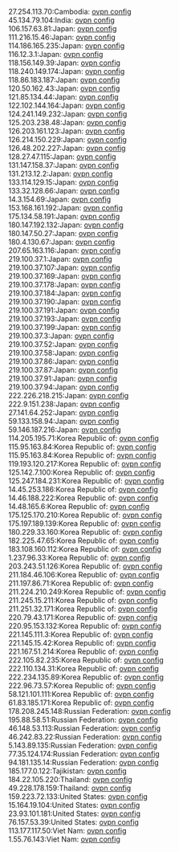 27.254.113.70:Cambodia: [ovpn config](vpn/27_254_113_70.ovpn)  
45.134.79.104:India: [ovpn config](vpn/45_134_79_104.ovpn)  
106.157.63.81:Japan: [ovpn config](vpn/106_157_63_81.ovpn)  
111.216.15.46:Japan: [ovpn config](vpn/111_216_15_46.ovpn)  
114.186.165.235:Japan: [ovpn config](vpn/114_186_165_235.ovpn)  
116.12.3.1:Japan: [ovpn config](vpn/116_12_3_1.ovpn)  
118.156.149.39:Japan: [ovpn config](vpn/118_156_149_39.ovpn)  
118.240.149.174:Japan: [ovpn config](vpn/118_240_149_174.ovpn)  
118.86.183.187:Japan: [ovpn config](vpn/118_86_183_187.ovpn)  
120.50.162.43:Japan: [ovpn config](vpn/120_50_162_43.ovpn)  
121.85.134.44:Japan: [ovpn config](vpn/121_85_134_44.ovpn)  
122.102.144.164:Japan: [ovpn config](vpn/122_102_144_164.ovpn)  
124.241.149.232:Japan: [ovpn config](vpn/124_241_149_232.ovpn)  
125.203.238.48:Japan: [ovpn config](vpn/125_203_238_48.ovpn)  
126.203.161.123:Japan: [ovpn config](vpn/126_203_161_123.ovpn)  
126.214.150.229:Japan: [ovpn config](vpn/126_214_150_229.ovpn)  
126.48.202.227:Japan: [ovpn config](vpn/126_48_202_227.ovpn)  
128.27.47.115:Japan: [ovpn config](vpn/128_27_47_115.ovpn)  
131.147.158.37:Japan: [ovpn config](vpn/131_147_158_37.ovpn)  
131.213.12.2:Japan: [ovpn config](vpn/131_213_12_2.ovpn)  
133.114.129.15:Japan: [ovpn config](vpn/133_114_129_15.ovpn)  
133.32.128.66:Japan: [ovpn config](vpn/133_32_128_66.ovpn)  
14.3.154.69:Japan: [ovpn config](vpn/14_3_154_69.ovpn)  
153.168.161.192:Japan: [ovpn config](vpn/153_168_161_192.ovpn)  
175.134.58.191:Japan: [ovpn config](vpn/175_134_58_191.ovpn)  
180.147.192.132:Japan: [ovpn config](vpn/180_147_192_132.ovpn)  
180.147.50.27:Japan: [ovpn config](vpn/180_147_50_27.ovpn)  
180.4.130.67:Japan: [ovpn config](vpn/180_4_130_67.ovpn)  
207.65.163.116:Japan: [ovpn config](vpn/207_65_163_116.ovpn)  
219.100.37.1:Japan: [ovpn config](vpn/219_100_37_1.ovpn)  
219.100.37.107:Japan: [ovpn config](vpn/219_100_37_107.ovpn)  
219.100.37.169:Japan: [ovpn config](vpn/219_100_37_169.ovpn)  
219.100.37.178:Japan: [ovpn config](vpn/219_100_37_178.ovpn)  
219.100.37.184:Japan: [ovpn config](vpn/219_100_37_184.ovpn)  
219.100.37.190:Japan: [ovpn config](vpn/219_100_37_190.ovpn)  
219.100.37.191:Japan: [ovpn config](vpn/219_100_37_191.ovpn)  
219.100.37.193:Japan: [ovpn config](vpn/219_100_37_193.ovpn)  
219.100.37.199:Japan: [ovpn config](vpn/219_100_37_199.ovpn)  
219.100.37.3:Japan: [ovpn config](vpn/219_100_37_3.ovpn)  
219.100.37.52:Japan: [ovpn config](vpn/219_100_37_52.ovpn)  
219.100.37.58:Japan: [ovpn config](vpn/219_100_37_58.ovpn)  
219.100.37.86:Japan: [ovpn config](vpn/219_100_37_86.ovpn)  
219.100.37.87:Japan: [ovpn config](vpn/219_100_37_87.ovpn)  
219.100.37.91:Japan: [ovpn config](vpn/219_100_37_91.ovpn)  
219.100.37.94:Japan: [ovpn config](vpn/219_100_37_94.ovpn)  
222.226.218.215:Japan: [ovpn config](vpn/222_226_218_215.ovpn)  
222.9.151.238:Japan: [ovpn config](vpn/222_9_151_238.ovpn)  
27.141.64.252:Japan: [ovpn config](vpn/27_141_64_252.ovpn)  
59.133.158.94:Japan: [ovpn config](vpn/59_133_158_94.ovpn)  
59.146.187.216:Japan: [ovpn config](vpn/59_146_187_216.ovpn)  
114.205.195.71:Korea Republic of: [ovpn config](vpn/114_205_195_71.ovpn)  
115.95.163.84:Korea Republic of: [ovpn config](vpn/115_95_163_84.ovpn)  
115.95.163.84:Korea Republic of: [ovpn config](vpn/115_95_163_84.ovpn)  
119.193.120.217:Korea Republic of: [ovpn config](vpn/119_193_120_217.ovpn)  
125.142.7.100:Korea Republic of: [ovpn config](vpn/125_142_7_100.ovpn)  
125.247.184.231:Korea Republic of: [ovpn config](vpn/125_247_184_231.ovpn)  
14.45.253.186:Korea Republic of: [ovpn config](vpn/14_45_253_186.ovpn)  
14.46.188.222:Korea Republic of: [ovpn config](vpn/14_46_188_222.ovpn)  
14.48.165.6:Korea Republic of: [ovpn config](vpn/14_48_165_6.ovpn)  
175.125.170.210:Korea Republic of: [ovpn config](vpn/175_125_170_210.ovpn)  
175.197.189.139:Korea Republic of: [ovpn config](vpn/175_197_189_139.ovpn)  
180.229.33.160:Korea Republic of: [ovpn config](vpn/180_229_33_160.ovpn)  
182.225.47.65:Korea Republic of: [ovpn config](vpn/182_225_47_65.ovpn)  
183.108.160.112:Korea Republic of: [ovpn config](vpn/183_108_160_112.ovpn)  
1.237.96.33:Korea Republic of: [ovpn config](vpn/1_237_96_33.ovpn)  
203.243.51.126:Korea Republic of: [ovpn config](vpn/203_243_51_126.ovpn)  
211.184.46.106:Korea Republic of: [ovpn config](vpn/211_184_46_106.ovpn)  
211.197.86.71:Korea Republic of: [ovpn config](vpn/211_197_86_71.ovpn)  
211.224.210.249:Korea Republic of: [ovpn config](vpn/211_224_210_249.ovpn)  
211.245.15.211:Korea Republic of: [ovpn config](vpn/211_245_15_211.ovpn)  
211.251.32.171:Korea Republic of: [ovpn config](vpn/211_251_32_171.ovpn)  
220.79.43.171:Korea Republic of: [ovpn config](vpn/220_79_43_171.ovpn)  
220.95.153.132:Korea Republic of: [ovpn config](vpn/220_95_153_132.ovpn)  
221.145.111.3:Korea Republic of: [ovpn config](vpn/221_145_111_3.ovpn)  
221.145.15.42:Korea Republic of: [ovpn config](vpn/221_145_15_42.ovpn)  
221.167.51.214:Korea Republic of: [ovpn config](vpn/221_167_51_214.ovpn)  
222.105.82.235:Korea Republic of: [ovpn config](vpn/222_105_82_235.ovpn)  
222.110.134.31:Korea Republic of: [ovpn config](vpn/222_110_134_31.ovpn)  
222.234.135.89:Korea Republic of: [ovpn config](vpn/222_234_135_89.ovpn)  
222.96.73.57:Korea Republic of: [ovpn config](vpn/222_96_73_57.ovpn)  
58.121.101.111:Korea Republic of: [ovpn config](vpn/58_121_101_111.ovpn)  
61.83.185.171:Korea Republic of: [ovpn config](vpn/61_83_185_171.ovpn)  
178.208.245.148:Russian Federation: [ovpn config](vpn/178_208_245_148.ovpn)  
195.88.58.51:Russian Federation: [ovpn config](vpn/195_88_58_51.ovpn)  
46.148.53.113:Russian Federation: [ovpn config](vpn/46_148_53_113.ovpn)  
46.242.83.22:Russian Federation: [ovpn config](vpn/46_242_83_22.ovpn)  
5.143.89.135:Russian Federation: [ovpn config](vpn/5_143_89_135.ovpn)  
77.35.124.174:Russian Federation: [ovpn config](vpn/77_35_124_174.ovpn)  
94.181.135.14:Russian Federation: [ovpn config](vpn/94_181_135_14.ovpn)  
185.177.0.122:Tajikistan: [ovpn config](vpn/185_177_0_122.ovpn)  
184.22.105.220:Thailand: [ovpn config](vpn/184_22_105_220.ovpn)  
49.228.178.159:Thailand: [ovpn config](vpn/49_228_178_159.ovpn)  
159.223.72.133:United States: [ovpn config](vpn/159_223_72_133.ovpn)  
15.164.19.104:United States: [ovpn config](vpn/15_164_19_104.ovpn)  
23.93.101.181:United States: [ovpn config](vpn/23_93_101_181.ovpn)  
76.157.53.39:United States: [ovpn config](vpn/76_157_53_39.ovpn)  
113.177.117.50:Viet Nam: [ovpn config](vpn/113_177_117_50.ovpn)  
1.55.76.143:Viet Nam: [ovpn config](vpn/1_55_76_143.ovpn)  

